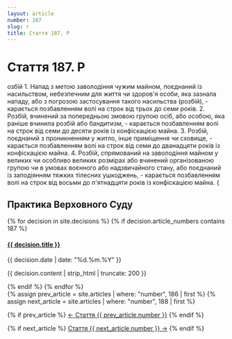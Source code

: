 ```yaml
---
layout: article
number: 187
slug: r
title: Стаття 187. Р
---
```


# Стаття 187. Р

озбій 1. Напад з метою заволодіння чужим майном, поєднаний із насильством, небезпечним для життя чи здоров'я особи, яка зазнала нападу, або з погрозою застосування такого насильства (розбій), - карається позбавленням волі на строк від трьох до семи років. 2. Розбій, вчинений за попередньою змовою групою осіб, або особою, яка раніше вчинила розбій або бандитизм, - карається позбавленням волі на строк від семи до десяти років із конфіскацією майна. 3. Розбій, поєднаний з проникненням у житло, інше приміщення чи сховище, - карається позбавленням волі на строк від семи до дванадцяти років із конфіскацією майна. 4. Розбій, спрямований на заволодіння майном у великих чи особливо великих розмірах або вчинений організованою групою чи в умовах воєнного або надзвичайного стану, або поєднаний із заподіянням тяжких тілесних ушкоджень, - карається позбавленням волі на строк від восьми до п'ятнадцяти років із конфіскацією майна. {

## Практика Верховного Суду

<div class="decisions-container">
{% for decision in site.decisions %}
  {% if decision.article_numbers contains 187 %}
    <div class="decision-item">
      <h4><a href="{{ decision.url }}">{{ decision.title }}</a></h4>
      <p class="decision-date">{{ decision.date | date: "%d.%m.%Y" }}</p>
      <p class="decision-excerpt">{{ decision.content | strip_html | truncate: 200 }}</p>
    </div>
  {% endif %}
{% endfor %}
</div>

<div class="article-navigation">
  {% assign prev_article = site.articles | where: "number", 186 | first %}
  {% assign next_article = site.articles | where: "number", 188 | first %}
  
  {% if prev_article %}
    <a href="{{ prev_article.url }}" class="prev-article">← Стаття {{ prev_article.number }}</a>
  {% endif %}
  
  {% if next_article %}
    <a href="{{ next_article.url }}" class="next-article">Стаття {{ next_article.number }} →</a>
  {% endif %}
</div>
